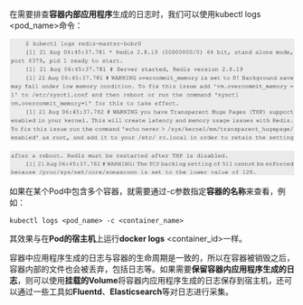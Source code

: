 
<!-- @import "[TOC]" {cmd="toc" depthFrom=1 depthTo=6 orderedList=false} -->

<!-- code_chunk_output -->



<!-- /code_chunk_output -->

在需要排查**容器内部应用程序**生成的日志时，我们可以使用kubectl logs \<pod\_name\>命令：

![2019-09-26-13-13-20.png](./images/2019-09-26-13-13-20.png)

![2019-09-26-13-13-27.png](./images/2019-09-26-13-13-27.png)

如果在某个Pod中包含多个容器，就需要通过\-c参数指定**容器的名称**来查看，例如：

```
kubectl logs <pod_name> -c <container_name>
```

其效果与在**Pod的宿主机**上运行**docker logs** \<container\_id>一样。

容器中应用程序生成的日志与容器的生命周期是一致的，所以在容器被销毁之后，容器内部的文件也会被丢弃，包括日志等。如果需要**保留容器内应用程序生成的日志**，则可以使用**挂载的Volume**将容器内应用程序生成的日志保存到宿主机，还可以通过一些工具如**Fluentd**、**Elasticsearch**等对日志进行采集。

